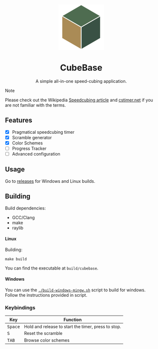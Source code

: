 <p align=center>
  <img src="./resources/icon.png">
  <h1 align=center>CubeBase</h1>
  <p align=center>A simple all-in-one speed-cubing application.</p>
</p>


> [!NOTE]
> Please check out the Wikipedia [Speedcubing article](https://en.wikipedia.org/wiki/Speedcubing) and [cstimer.net](https://cstimer.net) if you are not familiar with the terms.


## Features

- [X] Pragmatical speedcubing timer
- [X] Scramble generator
- [X] Color Schemes
- [ ] Progress Tracker
- [ ] Advanced configuration

## Usage

Go to [releases](https://github.com/reo6/CubeBase/releases) for Windows and Linux builds.

## Building

Build dependencies:

- GCC/Clang
- make
- raylib

#### Linux

Building:

```
make build
```

You can find the executable at ``build/cubebase``.

#### Windows

You can use the [``./build-windows-mingw.sh``](./build-windows-mingw.sh) script to build for windows. Follow the instructions provided in script.

### Keybindings

| Key              	| Function                                            	|
|------------------	|-----------------------------------------------------	|
| <kbd>Space</kbd> 	| Hold and release to start the timer, press to stop. 	|
| <kbd>S</kbd>     	| Reset the scramble                                  	|
| <kbd>TAB</kbd>   	| Browse color schemes                                	|
